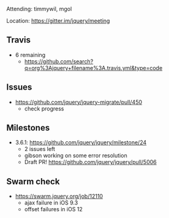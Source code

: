 Attending: timmywil, mgol

Location: https://gitter.im/jquery/meeting

## Travis
* 6 remaining
    - https://github.com/search?q=org%3Ajquery+filename%3A.travis.yml&type=code 

## Issues
* https://github.com/jquery/jquery-migrate/pull/450
    - check progress

## Milestones
* 3.6.1: https://github.com/jquery/jquery/milestone/24
    - 2 issues left
    - gibson working on some error resolution
    - Draft PR! https://github.com/jquery/jquery/pull/5006 

## Swarm check
* https://swarm.jquery.org/job/12110 
    - ajax failure in iOS 9.3
    - offset failures in iOS 12
